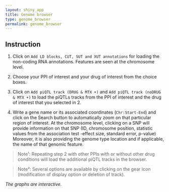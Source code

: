 ```yaml
---
layout: shiny_app
title: Genome browser
type: genome_browser
permalink: genome_browser
---
```


## Instruction

1. Click on `Add LD blocks, CUT, SUT and XUT annotations` for loading the non-coding RNA annotations. Features are seen at the chromosome level.

2. Choose your PPI of interest and your drug of interest from the choice boxes.

3. Click on `Add piQTL track (DRUG & MTX +)` and `Add piQTL track (noDRUG & MTX +)` to load the piQTLs tracks from the PPI of interest and the drug of interest that you selected in 2. 

4. Write a gene name or its associated coordinates (`Chr:Start-End`) and click on the Search button to automatically zoom on that particular region of interest. At the chromosome level, clicking on a SNP will provide information on that SNP (ID, chromosome position, statistic values from the association test -effect size, standard error, p-value) Moreover, it is also providing the genome type location and if applicable, the name of that genomic feature. 

> Note¹: Repeating step 2 with other PPIs with or without other drug conditions will load the additional piQTL tracks in the browser.

> Note²: Several options are available by clicking on the gear icon (modification of display option or deletion of track).

*The graphs are interactive.*
